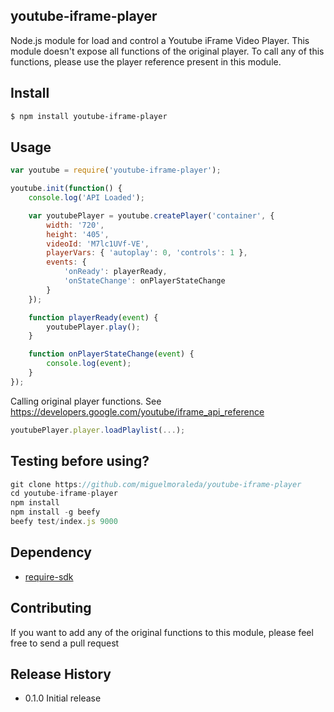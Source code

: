 ## youtube-iframe-player

Node.js module for load and control a Youtube iFrame Video Player. This module doesn't expose all functions of the original player. To call any of this functions, please use the player reference present in this module.


## Install

```bash
$ npm install youtube-iframe-player
```

## Usage

```js
var youtube = require('youtube-iframe-player');

youtube.init(function() {
    console.log('API Loaded');

    var youtubePlayer = youtube.createPlayer('container', {
        width: '720',
        height: '405',
        videoId: 'M7lc1UVf-VE',
        playerVars: { 'autoplay': 0, 'controls': 1 },
        events: {
            'onReady': playerReady,
            'onStateChange': onPlayerStateChange
        }
    });

    function playerReady(event) {
        youtubePlayer.play();
    }

    function onPlayerStateChange(event) {
        console.log(event);
    }
});
```

Calling original player functions. See https://developers.google.com/youtube/iframe_api_reference

```js
youtubePlayer.player.loadPlaylist(...);
```

## Testing before using?

```js
git clone https://github.com/miguelmoraleda/youtube-iframe-player
cd youtube-iframe-player
npm install
npm install -g beefy
beefy test/index.js 9000
```

## Dependency 

* [require-sdk](https://github.com/azer/require-sdk)

## Contributing

If you want to add any of the original functions to this module, please feel free to send a pull request

## Release History

* 0.1.0 Initial release
